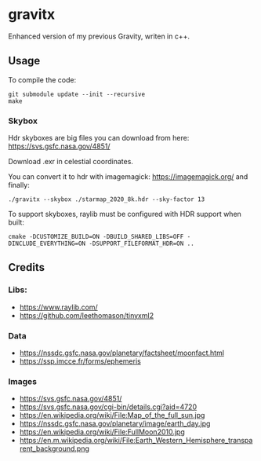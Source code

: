 # gravitx
Enhanced version of my previous Gravity, writen in c++.



## Usage
To compile the code:
```
git submodule update --init --recursive 
make
```

### Skybox

Hdr skyboxes are big files you can download from here: https://svs.gsfc.nasa.gov/4851/

Download .exr in celestial coordinates.

You can convert it to hdr with imagemagick: https://imagemagick.org/
and finally:
```
./gravitx --skybox ./starmap_2020_8k.hdr --sky-factor 13
```

To support skyboxes, raylib must be configured with HDR support when built:
```
cmake -DCUSTOMIZE_BUILD=ON -DBUILD_SHARED_LIBS=OFF -DINCLUDE_EVERYTHING=ON -DSUPPORT_FILEFORMAT_HDR=ON ..
```


## Credits 

### Libs:
- https://www.raylib.com/
- https://github.com/leethomason/tinyxml2

### Data
- https://nssdc.gsfc.nasa.gov/planetary/factsheet/moonfact.html
- https://ssp.imcce.fr/forms/ephemeris

### Images
- https://svs.gsfc.nasa.gov/4851/
- https://svs.gsfc.nasa.gov/cgi-bin/details.cgi?aid=4720
- https://en.wikipedia.org/wiki/File:Map_of_the_full_sun.jpg
- https://nssdc.gsfc.nasa.gov/planetary/image/earth_day.jpg
- https://en.wikipedia.org/wiki/File:FullMoon2010.jpg
- https://en.m.wikipedia.org/wiki/File:Earth_Western_Hemisphere_transparent_background.png